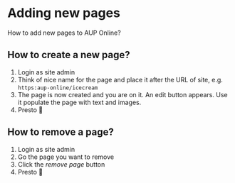 # Adding new pages

How to add new pages to AUP Online?

## How to create a new page?

1. Login as site admin
2. Think of nice name for the page and place it after the URL of site, e.g. `https:aup-online/icecream`
3. The page is now created and you are on it. An edit button appears. Use it populate the page with text and images.
4. Presto 🍰

## How to remove a page?
1. Login as site admin
2. Go the page you want to remove
3. Click the _remove page_ button
4. Presto 🍰
